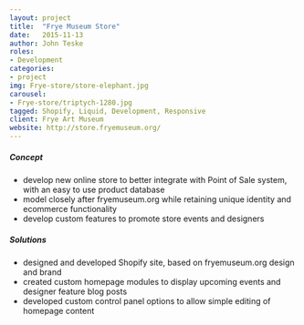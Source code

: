 ```yaml
---
layout: project
title:  "Frye Museum Store"
date:   2015-11-13
author: John Teske
roles:
- Development
categories:
- project
img: Frye-store/store-elephant.jpg
carousel:
- Frye-store/triptych-1280.jpg
tagged: Shopify, Liquid, Development, Responsive
client: Frye Art Museum
website: http://store.fryemuseum.org/
---
```

##### Concept
- develop new online store to better integrate with Point of Sale system, with an easy to use product database
- model closely after fryemuseum.org while retaining unique identity and ecommerce functionality
- develop custom features to promote store events and designers

##### Solutions
- designed and developed Shopify site, based on fryemuseum.org design and brand
- created custom homepage modules to display upcoming events and designer feature blog posts
- developed custom control panel options to allow simple editing of homepage content
